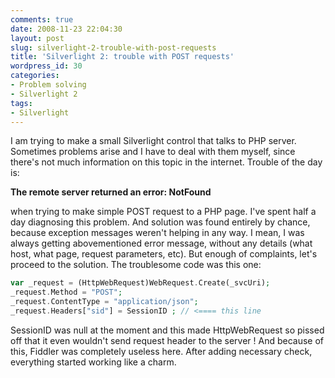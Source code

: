 ```yaml
---
comments: true
date: 2008-11-23 22:04:30
layout: post
slug: silverlight-2-trouble-with-post-requests
title: 'Silverlight 2: trouble with POST requests'
wordpress_id: 30
categories:
- Problem solving
- Silverlight 2
tags:
- Silverlight
---
```


I am trying to make a small Silverlight control that talks to PHP server. Sometimes problems arise and I have to deal with them myself, since there's not much information on this topic in the internet. Trouble of the day is:

**The remote server returned an error: NotFound**

when trying to make simple POST request to a PHP page. I've spent half a day diagnosing this problem. And solution was found entirely by chance, because exception messages weren't helping in any way. I mean, I was always getting abovementioned error message, without any details (what host, what page, request parameters, etc). But enough of complaints, let's proceed to the solution. The troublesome code was this one:

``` php    
var _request = (HttpWebRequest)WebRequest.Create(_svcUri);
_request.Method = "POST";
_request.ContentType = "application/json";
_request.Headers["sid"] = SessionID ; // <==== this line
```

SessionID was null at the moment and this made HttpWebRequest so pissed off that it even wouldn't send request header to the server ! And because of this, Fiddler was completely useless here. After adding necessary check, everything started working like a charm.
